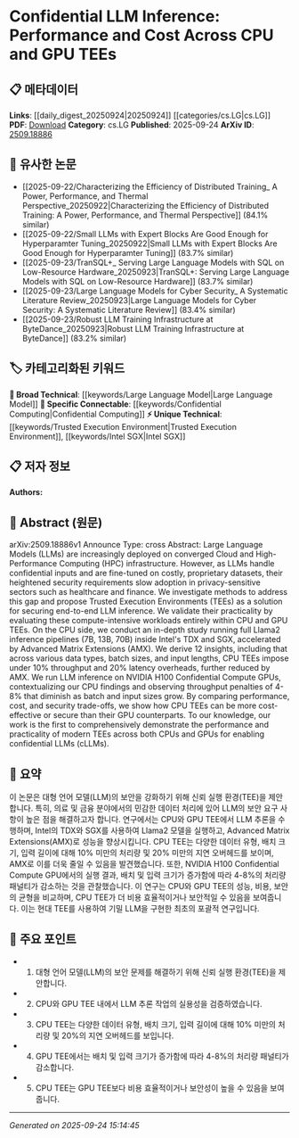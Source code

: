 <!-- KEYWORD_LINKING_METADATA:
{
  "processed_timestamp": "2025-09-24T15:14:45.435555",
  "vocabulary_version": "1.0",
  "selected_keywords": [
    "Large Language Model",
    "Trusted Execution Environment",
    "Confidential Computing",
    "Intel SGX"
  ],
  "rejected_keywords": [],
  "similarity_scores": {
    "Large Language Model": 0.85,
    "Trusted Execution Environment": 0.78,
    "Confidential Computing": 0.77,
    "Intel SGX": 0.72
  },
  "extraction_method": "AI_prompt_based",
  "budget_applied": true,
  "candidates_json": {
    "candidates": [
      {
        "surface": "Large Language Models",
        "canonical": "Large Language Model",
        "aliases": [
          "LLMs"
        ],
        "category": "broad_technical",
        "rationale": "LLMs are central to the paper's focus on confidential inference, providing a strong link to existing research on language models.",
        "novelty_score": 0.45,
        "connectivity_score": 0.9,
        "specificity_score": 0.7,
        "link_intent_score": 0.85
      },
      {
        "surface": "Trusted Execution Environments",
        "canonical": "Trusted Execution Environment",
        "aliases": [
          "TEEs"
        ],
        "category": "unique_technical",
        "rationale": "TEEs are a novel solution proposed for securing LLM inference, making them a unique technical focus of the paper.",
        "novelty_score": 0.75,
        "connectivity_score": 0.65,
        "specificity_score": 0.8,
        "link_intent_score": 0.78
      },
      {
        "surface": "Confidential Compute GPUs",
        "canonical": "Confidential Computing",
        "aliases": [
          "Confidential GPUs"
        ],
        "category": "specific_connectable",
        "rationale": "Confidential computing is a key aspect of the paper's exploration of secure inference environments.",
        "novelty_score": 0.6,
        "connectivity_score": 0.7,
        "specificity_score": 0.75,
        "link_intent_score": 0.77
      },
      {
        "surface": "Intel's TDX and SGX",
        "canonical": "Intel SGX",
        "aliases": [
          "Intel TDX"
        ],
        "category": "unique_technical",
        "rationale": "Intel's TEEs are specifically evaluated in the paper, highlighting their role in secure LLM inference.",
        "novelty_score": 0.68,
        "connectivity_score": 0.6,
        "specificity_score": 0.78,
        "link_intent_score": 0.72
      }
    ],
    "ban_list_suggestions": [
      "method",
      "experiment",
      "performance",
      "cost",
      "security trade-offs"
    ]
  },
  "decisions": [
    {
      "candidate_surface": "Large Language Models",
      "resolved_canonical": "Large Language Model",
      "decision": "linked",
      "scores": {
        "novelty": 0.45,
        "connectivity": 0.9,
        "specificity": 0.7,
        "link_intent": 0.85
      }
    },
    {
      "candidate_surface": "Trusted Execution Environments",
      "resolved_canonical": "Trusted Execution Environment",
      "decision": "linked",
      "scores": {
        "novelty": 0.75,
        "connectivity": 0.65,
        "specificity": 0.8,
        "link_intent": 0.78
      }
    },
    {
      "candidate_surface": "Confidential Compute GPUs",
      "resolved_canonical": "Confidential Computing",
      "decision": "linked",
      "scores": {
        "novelty": 0.6,
        "connectivity": 0.7,
        "specificity": 0.75,
        "link_intent": 0.77
      }
    },
    {
      "candidate_surface": "Intel's TDX and SGX",
      "resolved_canonical": "Intel SGX",
      "decision": "linked",
      "scores": {
        "novelty": 0.68,
        "connectivity": 0.6,
        "specificity": 0.78,
        "link_intent": 0.72
      }
    }
  ]
}
-->

# Confidential LLM Inference: Performance and Cost Across CPU and GPU TEEs

## 📋 메타데이터

**Links**: [[daily_digest_20250924|20250924]] [[categories/cs.LG|cs.LG]]
**PDF**: [Download](https://arxiv.org/pdf/2509.18886.pdf)
**Category**: cs.LG
**Published**: 2025-09-24
**ArXiv ID**: [2509.18886](https://arxiv.org/abs/2509.18886)

## 🔗 유사한 논문
- [[2025-09-22/Characterizing the Efficiency of Distributed Training_ A Power, Performance, and Thermal Perspective_20250922|Characterizing the Efficiency of Distributed Training: A Power, Performance, and Thermal Perspective]] (84.1% similar)
- [[2025-09-22/Small LLMs with Expert Blocks Are Good Enough for Hyperparamter Tuning_20250922|Small LLMs with Expert Blocks Are Good Enough for Hyperparamter Tuning]] (83.7% similar)
- [[2025-09-23/TranSQL+_ Serving Large Language Models with SQL on Low-Resource Hardware_20250923|TranSQL+: Serving Large Language Models with SQL on Low-Resource Hardware]] (83.7% similar)
- [[2025-09-23/Large Language Models for Cyber Security_ A Systematic Literature Review_20250923|Large Language Models for Cyber Security: A Systematic Literature Review]] (83.4% similar)
- [[2025-09-23/Robust LLM Training Infrastructure at ByteDance_20250923|Robust LLM Training Infrastructure at ByteDance]] (83.2% similar)

## 🏷️ 카테고리화된 키워드
**🧠 Broad Technical**: [[keywords/Large Language Model|Large Language Model]]
**🔗 Specific Connectable**: [[keywords/Confidential Computing|Confidential Computing]]
**⚡ Unique Technical**: [[keywords/Trusted Execution Environment|Trusted Execution Environment]], [[keywords/Intel SGX|Intel SGX]]

## 📋 저자 정보

**Authors:** 

## 📄 Abstract (원문)

arXiv:2509.18886v1 Announce Type: cross 
Abstract: Large Language Models (LLMs) are increasingly deployed on converged Cloud and High-Performance Computing (HPC) infrastructure. However, as LLMs handle confidential inputs and are fine-tuned on costly, proprietary datasets, their heightened security requirements slow adoption in privacy-sensitive sectors such as healthcare and finance. We investigate methods to address this gap and propose Trusted Execution Environments (TEEs) as a solution for securing end-to-end LLM inference. We validate their practicality by evaluating these compute-intensive workloads entirely within CPU and GPU TEEs. On the CPU side, we conduct an in-depth study running full Llama2 inference pipelines (7B, 13B, 70B) inside Intel's TDX and SGX, accelerated by Advanced Matrix Extensions (AMX). We derive 12 insights, including that across various data types, batch sizes, and input lengths, CPU TEEs impose under 10% throughput and 20% latency overheads, further reduced by AMX. We run LLM inference on NVIDIA H100 Confidential Compute GPUs, contextualizing our CPU findings and observing throughput penalties of 4-8% that diminish as batch and input sizes grow. By comparing performance, cost, and security trade-offs, we show how CPU TEEs can be more cost-effective or secure than their GPU counterparts. To our knowledge, our work is the first to comprehensively demonstrate the performance and practicality of modern TEEs across both CPUs and GPUs for enabling confidential LLMs (cLLMs).

## 📝 요약

이 논문은 대형 언어 모델(LLM)의 보안을 강화하기 위해 신뢰 실행 환경(TEE)을 제안합니다. 특히, 의료 및 금융 분야에서의 민감한 데이터 처리에 있어 LLM의 보안 요구 사항이 높은 점을 해결하고자 합니다. 연구에서는 CPU와 GPU TEE에서 LLM 추론을 수행하며, Intel의 TDX와 SGX를 사용하여 Llama2 모델을 실행하고, Advanced Matrix Extensions(AMX)로 성능을 향상시킵니다. CPU TEE는 다양한 데이터 유형, 배치 크기, 입력 길이에 대해 10% 미만의 처리량 및 20% 미만의 지연 오버헤드를 보이며, AMX로 이를 더욱 줄일 수 있음을 발견했습니다. 또한, NVIDIA H100 Confidential Compute GPU에서의 실행 결과, 배치 및 입력 크기가 증가함에 따라 4-8%의 처리량 패널티가 감소하는 것을 관찰했습니다. 이 연구는 CPU와 GPU TEE의 성능, 비용, 보안의 균형을 비교하며, CPU TEE가 더 비용 효율적이거나 보안적일 수 있음을 보여줍니다. 이는 현대 TEE를 사용하여 기밀 LLM을 구현한 최초의 포괄적 연구입니다.

## 🎯 주요 포인트

- 1. 대형 언어 모델(LLM)의 보안 문제를 해결하기 위해 신뢰 실행 환경(TEE)을 제안합니다.
- 2. CPU와 GPU TEE 내에서 LLM 추론 작업의 실용성을 검증하였습니다.
- 3. CPU TEE는 다양한 데이터 유형, 배치 크기, 입력 길이에 대해 10% 미만의 처리량 및 20%의 지연 오버헤드를 보입니다.
- 4. GPU TEE에서는 배치 및 입력 크기가 증가함에 따라 4-8%의 처리량 패널티가 감소합니다.
- 5. CPU TEE는 GPU TEE보다 비용 효율적이거나 보안성이 높을 수 있음을 보여줍니다.


---

*Generated on 2025-09-24 15:14:45*